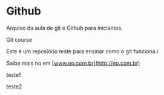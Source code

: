 # Github

Arquivo da aula de git e Github para iniciantes.

Git course

Este é um reposiório teste para ensinar como o git funciona.i

Saiba mais no em [www.ep.com.br](http://ep.com.br)

teste1

teste2
